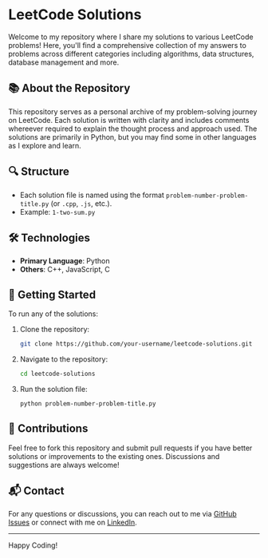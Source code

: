 # LeetCode Solutions

Welcome to my repository where I share my solutions to various LeetCode problems! Here, you'll find a comprehensive collection of my answers to problems across different categories including algorithms, data structures, database management and more.

## 📚 About the Repository

This repository serves as a personal archive of my problem-solving journey on LeetCode. Each solution is written with clarity and includes comments whereever required to explain the thought process and approach used. The solutions are primarily in Python, but you may find some in other languages as I explore and learn.

## 🔍 Structure

- Each solution file is named using the format `problem-number-problem-title.py` (or `.cpp`, `.js`, etc.).
- Example: `1-two-sum.py`

## 🛠 Technologies

- **Primary Language**: Python
- **Others**: C++, JavaScript, C

## 🚀 Getting Started

To run any of the solutions:
1. Clone the repository: 
    ```bash
    git clone https://github.com/your-username/leetcode-solutions.git
    ```
2. Navigate to the repository:
    ```bash
    cd leetcode-solutions
    ```
3. Run the solution file:
    ```bash
    python problem-number-problem-title.py
    ```

## 🤝 Contributions

Feel free to fork this repository and submit pull requests if you have better solutions or improvements to the existing ones. Discussions and suggestions are always welcome!

## 📬 Contact

For any questions or discussions, you can reach out to me via [GitHub Issues](https://github.com/your-username/leetcode-solutions/issues) or connect with me on [LinkedIn](https://www.linkedin.com/in/tejascodes).

---

Happy Coding!
